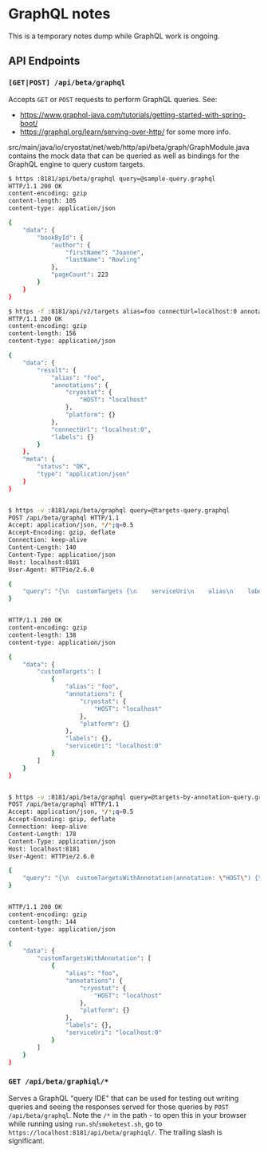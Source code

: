 # GraphQL notes

This is a temporary notes dump while GraphQL work is ongoing.

## API Endpoints

### `[GET|POST] /api/beta/graphql`

Accepts `GET` or `POST` requests to perform GraphQL queries. See:
- https://www.graphql-java.com/tutorials/getting-started-with-spring-boot/
- https://graphql.org/learn/serving-over-http/
for some more info.

src/main/java/io/cryostat/net/web/http/api/beta/graph/GraphModule.java
contains the mock data that can be queried as well as bindings for the GraphQL
engine to query custom targets.

```bash
$ https :8181/api/beta/graphql query=@sample-query.graphql
HTTP/1.1 200 OK
content-encoding: gzip
content-length: 105
content-type: application/json

{
    "data": {
        "bookById": {
            "author": {
                "firstName": "Joanne",
                "lastName": "Rowling"
            },
            "pageCount": 223
        }
    }
}
```

```bash
$ https -f :8181/api/v2/targets alias=foo connectUrl=localhost:0 annotations.cryostat.HOST=localhost
HTTP/1.1 200 OK
content-encoding: gzip
content-length: 156
content-type: application/json

{
    "data": {
        "result": {
            "alias": "foo",
            "annotations": {
                "cryostat": {
                    "HOST": "localhost"
                },
                "platform": {}
            },
            "connectUrl": "localhost:0",
            "labels": {}
        }
    },
    "meta": {
        "status": "OK",
        "type": "application/json"
    }
}


$ https -v :8181/api/beta/graphql query=@targets-query.graphql
POST /api/beta/graphql HTTP/1.1
Accept: application/json, */*;q=0.5
Accept-Encoding: gzip, deflate
Connection: keep-alive
Content-Length: 140
Content-Type: application/json
Host: localhost:8181
User-Agent: HTTPie/2.6.0

{
    "query": "{\n  customTargets {\n    serviceUri\n    alias\n    labels\n    annotations {\n      cryostat\n      platform\n    }\n  }\n}\n"
}


HTTP/1.1 200 OK
content-encoding: gzip
content-length: 138
content-type: application/json

{
    "data": {
        "customTargets": [
            {
                "alias": "foo",
                "annotations": {
                    "cryostat": {
                        "HOST": "localhost"
                    },
                    "platform": {}
                },
                "labels": {},
                "serviceUri": "localhost:0"
            }
        ]
    }
}


$ https -v :8181/api/beta/graphql query=@targets-by-annotation-query.graphql
POST /api/beta/graphql HTTP/1.1
Accept: application/json, */*;q=0.5
Accept-Encoding: gzip, deflate
Connection: keep-alive
Content-Length: 178
Content-Type: application/json
Host: localhost:8181
User-Agent: HTTPie/2.6.0

{
    "query": "{\n  customTargetsWithAnnotation(annotation: \"HOST\") {\n    serviceUri\n    alias\n    labels\n    annotations {\n      cryostat\n      platform\n    }\n  }\n}\n\n"
}


HTTP/1.1 200 OK
content-encoding: gzip
content-length: 144
content-type: application/json

{
    "data": {
        "customTargetsWithAnnotation": [
            {
                "alias": "foo",
                "annotations": {
                    "cryostat": {
                        "HOST": "localhost"
                    },
                    "platform": {}
                },
                "labels": {},
                "serviceUri": "localhost:0"
            }
        ]
    }
}
```

### `GET /api/beta/graphiql/*`

Serves a GraphQL "query IDE" that can be used for testing out writing queries
and seeing the responses served for those queries by `POST /api/beta/graphql`.
Note the `/*` in the path - to open this in your browser while running using
`run.sh`/`smoketest.sh`, go to `https://localhost:8181/api/beta/graphiql/`. The
trailing slash is significant.
